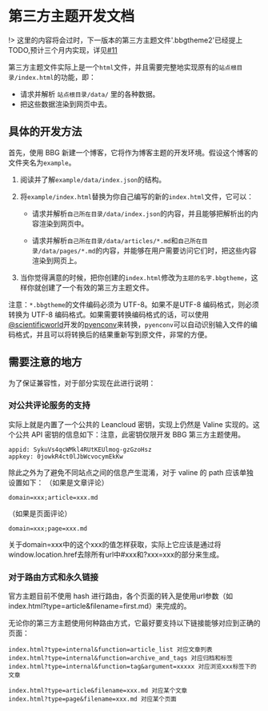 # 第三方主题开发文档

!> 这里的内容将会过时，下一版本的第三方主题文件'.bbgtheme2'已经提上TODO,预计三个月内实现，详见[#11](https://github.com/baiyang-lzy/bbg/issues/11/)

第三方主题文件实际上是一个```html```文件，并且需要完整地实现原有的```站点根目录/index.html```的功能，即：

* 请求并解析 ```站点根目录/data/``` 里的各种数据。
* 把这些数据渲染到网页中去。

## 具体的开发方法

首先，使用 BBG 新建一个博客，它将作为博客主题的开发环境。假设这个博客的文件夹名为```example```。

1. 阅读并了解```example/data/index.json```的结构。

2. 将```example/index.html```替换为你自己编写的新的```index.html```文件，它可以：

   * 请求并解析```自己所在目录/data/index.json```的内容，并且能够把解析出的内容渲染到网页中。

   * 请求并解析```自己所在目录/data/articles/*.md```和```自己所在目录/data/pages/*.md```的内容，并能够在用户需要访问它们时，把这些内容渲染到网页上。

3. 当你觉得满意的时候，把你创建的```index.html```修改为```主题的名字.bbgtheme```，这样你就创建了一个有效的第三方主题文件。

注意：```*.bbgtheme```的文件编码必须为 UTF-8。如果不是UTF-8 编码格式，则必须转换为 UTF-8 编码格式。如果需要转换编码格式的话，可以使用[@scientificworld](https://gitee.com/scientificworld)开发的[pyenconv](https://gitee.com/scientificworld/pyenconv)来转换，```pyenconv```可以自动识别输入文件的编码格式，并且可以将转换后的结果重新写到原文件，非常的方便。

## 需要注意的地方

为了保证兼容性，对于部分实现在此进行说明：

### 对公共评论服务的支持

实际上就是内置了一个公共的 Leancloud 密钥，实现上仍然是 Valine 实现的。这个公共 API 密钥的信息如下：注意，此密钥仅限开发 BBG 第三方主题使用。

```
appid: SykuVs4qcWMkl4RUtKEUlmog-gzGzoHsz
appkey: 0jowkR4ct0lJbWcvocymEkKw
```

除此之外为了避免不同站点之间的信息产生混淆，对于 valine 的 path 应该单独设置如下：
（如果是文章评论）
```
domain=xxx;article=xxx.md
```
（如果是页面评论）
```
domain=xxx;page=xxx.md
```

关于domain=xxx中的这个xxx的值怎样获取，实际上它应该是通过将window.location.href去除所有url中#xxx和?xxx=xxx的部分来生成。

### 对于路由方式和永久链接

官方主题目前不使用 hash 进行路由，各个页面的转入是使用url参数（如index.html?type=article&filename=first.md）来完成的。

无论你的第三方主题使用何种路由方式，它最好要支持以下链接能够对应到正确的页面：

```
index.html?type=internal&function=article_list 对应文章列表
index.html?type=internal&function=archive_and_tags 对应归档和标签
index.html?type=internal&function=tag&argument=xxxxx 对应浏览xxx标签下的文章

index.html?type=article&filename=xxx.md 对应某个文章
index.html?type=page&filename=xxx.md 对应某个页面

```
